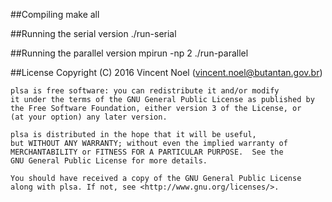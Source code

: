 ##Compiling
	make all

##Running the serial version
	./run-serial

##Running the parallel version
	mpirun -np 2 ./run-parallel

##License
	Copyright (C) 2016 Vincent Noel (vincent.noel@butantan.gov.br)

	plsa is free software: you can redistribute it and/or modify
	it under the terms of the GNU General Public License as published by
	the Free Software Foundation, either version 3 of the License, or
	(at your option) any later version.

	plsa is distributed in the hope that it will be useful,
	but WITHOUT ANY WARRANTY; without even the implied warranty of
	MERCHANTABILITY or FITNESS FOR A PARTICULAR PURPOSE.  See the
	GNU General Public License for more details.

	You should have received a copy of the GNU General Public License
	along with plsa. If not, see <http://www.gnu.org/licenses/>.
